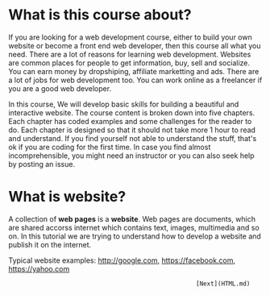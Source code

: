 # What is this course about?
If you are looking for a web development course, either to build your own website or become a front end web developer, then this course all what you need. There are a lot of reasons for learning web development. Websites are common places for people to get information, buy, sell and socialize. You can earn money by dropshiping, affiliate marketting and ads. There are a lot of jobs for web development too. You can work online as a freelancer if you are a good web developer.  

In this course, We will develop basic skills for building a beautiful and interactive website. The course content is broken down into five chapters. Each chapter has coded examples and some challenges for the reader to do. Each chapter is designed so that it should not take more 1 hour to read and understand. If you find yourself not able to understand the stuff, that's ok if you are coding for the first time. In case you find almost incomprehensible, you might need an instructor or you can also seek help by posting an issue.

# What is website?
A collection of **web pages** is a **website**. Web pages are documents, which are shared accorss internet which contains text, images, multimedia and so on. In this tutorial we are trying to understand how to develop a website and publish it on the internet.

Typical website examples:  http://google.com, https://facebook.com, https://yahoo.com 

                                                        [Next](HTML.md)

